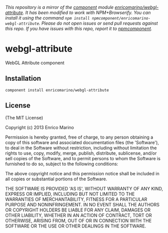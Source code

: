 *This repository is a mirror of the [component](http://component.io) module [enricomarino/webgl-attribute](http://github.com/enricomarino/webgl-attribute). It has been modified to work with NPM+Browserify. You can install it using the command `npm install npmcomponent/enricomarino-webgl-attribute`. Please do not open issues or send pull requests against this repo. If you have issues with this repo, report it to [npmcomponent](https://github.com/airportyh/npmcomponent).*
# webgl-attribute

WebGL Attribute component

## Installation

    component install enricomarino/webgl-attribute

## License

(The MIT License)

Copyright (c) 2013 Enrico Marino

Permission is hereby granted, free of charge, to any person obtaining
a copy of this software and associated documentation files (the
'Software'), to deal in the Software without restriction, including
without limitation the rights to use, copy, modify, merge, publish,
distribute, sublicense, and/or sell copies of the Software, and to
permit persons to whom the Software is furnished to do so, subject to
the following conditions:

The above copyright notice and this permission notice shall be
included in all copies or substantial portions of the Software.

THE SOFTWARE IS PROVIDED 'AS IS', WITHOUT WARRANTY OF ANY KIND,
EXPRESS OR IMPLIED, INCLUDING BUT NOT LIMITED TO THE WARRANTIES OF
MERCHANTABILITY, FITNESS FOR A PARTICULAR PURPOSE AND NONINFRINGEMENT.
IN NO EVENT SHALL THE AUTHORS OR COPYRIGHT HOLDERS BE LIABLE FOR ANY
CLAIM, DAMAGES OR OTHER LIABILITY, WHETHER IN AN ACTION OF CONTRACT,
TORT OR OTHERWISE, ARISING FROM, OUT OF OR IN CONNECTION WITH THE
SOFTWARE OR THE USE OR OTHER DEALINGS IN THE SOFTWARE.
